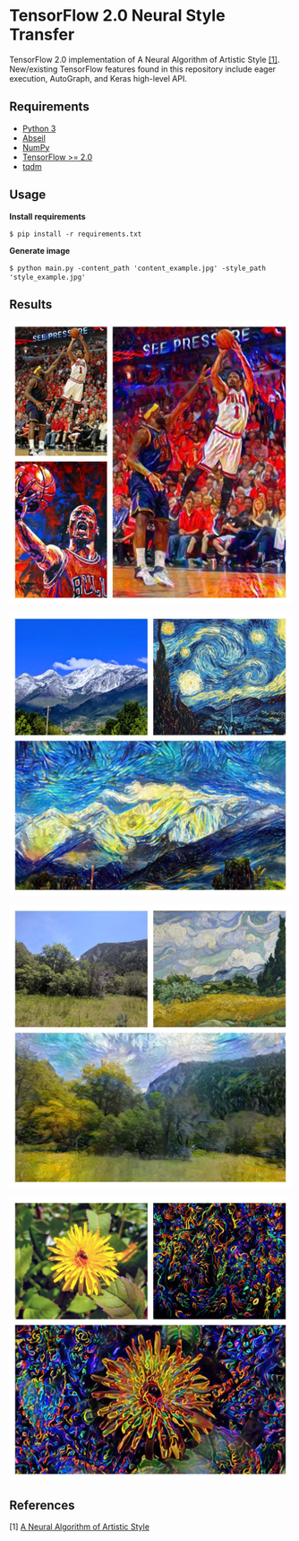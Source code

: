 # TensorFlow 2.0 Neural Style Transfer 
TensorFlow 2.0 implementation of A Neural Algorithm of Artistic Style [[1]](https://arxiv.org/abs/1508.06576). 
New/existing TensorFlow features found in this repository include eager execution, AutoGraph, and Keras high-level API.

## Requirements
* [Python 3](https://www.python.org/)
* [Abseil](https://abseil.io/)
* [NumPy](http://www.numpy.org/)
* [TensorFlow >= 2.0](https://www.tensorflow.org/versions/r2.0/api_docs/python/tf)
* [tqdm](https://tqdm.github.io/)

## Usage
**Install requirements**
```
$ pip install -r requirements.txt
```

**Generate image**
```
$ python main.py -content_path 'content_example.jpg' -style_path 'style_example.jpg'
```

## Results
![Example image Derrick Rose](assets/derrick_rose.jpg)

![Example image mountains](assets/mountains.jpg)

![Example image meadow](assets/meadow.jpg)

![Example image flower](assets/flower.jpg)

## References
[1] [A Neural Algorithm of Artistic Style](https://arxiv.org/abs/1508.06576) 
